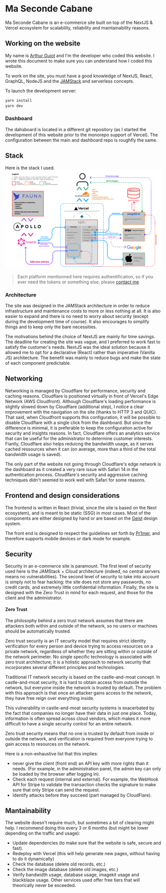# Ma Seconde Cabane
Ma Seconde Cabane is an e-commerce site built on top of the NextJS & Vercel ecosystem for scalability, reliability and maintainability reasons.

## Working on the website
My name is [Arthur Guiot](https://arguiot.com) and I'm the developer who coded this website. I wrote this document to make sure you can understand how I coded this website.

To work on the site, you must have a good knowledge of NextJS, React, GraphQL, NodeJS and the [JAMStack](https://jamstack.org) and serverless concepts.

To launch the development server:
```sh
yarn install
yarn dev
```

### Dashboard
The dahsboard is located in a different git repository (as I started the development of this website prior to the monorepo support of Vercel). The configuration between the main and dashboard repo is roughfly the same.

## Stack
Here is the stack I used.
![](./stack.jpg)

> Each platform mentionned here requires authentification, so if you ever need the tokens or something else, please [contact me](mailto:arguiot@gmail.com)

### Architecture
The site was designed in the JAMStack architecture in order to reduce infrastructure and maintenance costs to more or less nothing at all. It is also easier to expand and there is no need to worry about security (except during the development time of course). It also encourages to simplify things and to keep only the bare necessities.

The motivations behind the choice of NextJS are mainly for time savings. The deadline for creating the site was vague, and I preferred to work fast to satisfy the customer's needs. NextJS was the ideal solution because it allowed me to opt for a declarative (React) rather than imperative (Vanilla JS) architecture. The benefit was mainly to reduce bugs and make the state of each component predictable.

## Networking
Networking is managed by Cloudflare for performance, security and caching reasons. Cloudflare is positioned virtually in front of Vercel's Edge Network (AWS Cloudfront). Although Cloudflare's loading performance is slightly slowed down by Cloudflare (additional step), I notice a clear improvement with the navigation on the site (thanks to HTTP 3 and QUIC). That said, when Cloudfront supports this configuration, it will be possible to disable Cloudflare with a single click from the dashboard. But since the difference is minimal, it is preferable to keep the configuration active for security and insights reasons. In fact, Cloudflare offers an analytics service that can be useful for the administrator to determine customer interests. Fianlly, Cloudflare also helps reduicng the bandwidth usage, as it serves cached ressources when it can (on average, more than a third of the total bandwidth usage is saved).

The only part of the website not going through Cloudflare's edge network is the dashboard as it created a very rare issue with Safari 14 in the authentication process. Cloudlfare's security and aggressive caching techniques didn't seemed to work well with Safari for some reasons.

## Frontend and design considerations
The frontend is written in React (trivial, since the site is based on the Next ecosystem), and is meant to be static (SSG) in most cases. Most of the components are either designed by hand or are based on the [Geist](https://geist-ui.dev) design system.

The front end is designed to respect the guidelines set forth by [Pr1mer](https://guidelines.pr1mer.tech), and therefore supports mobile devices or dark mode for example.

## Security
Security in an e-commerce site is paramount. The first level of security used here is the JAMStack + Cloud architecture (indeed, no central servers means no vulnerabilities). The second level of security to take into account is simply not to fear hacking: the site does not store any passwords, no credit cards, and extremely little confidential information. Finally, the site is designed with the Zero Trust in mind for each request, and those for the client and the administrator.


#### Zero Trust
The philosophy behind a zero trust network assumes that there are attackers both within and outside of the network, so no users or machines should be automatically trusted.

Zero trust security is an IT security model that requires strict identity verification for every person and device trying to access resources on a private network, regardless of whether they are sitting within or outside of the network perimeter. No single specific technology is associated with zero trust architecture; it is a holistic approach to network security that incorporates several different principles and technologies.

Traditional IT network security is based on the castle-and-moat concept. In castle-and-moat security, it is hard to obtain access from outside the network, but everyone inside the network is trusted by default. The problem with this approach is that once an attacker gains access to the network, they have free reign over everything inside.

This vulnerability in castle-and-moat security systems is exacerbated by the fact that companies no longer have their data in just one place. Today, information is often spread across cloud vendors, which makes it more difficult to have a single security control for an entire network.

Zero trust security means that no one is trusted by default from inside or outside the network, and verification is required from everyone trying to gain access to resources on the network.

Here is a non-exhaustive list that this implies:
- never give the client (front end) an API key with more rights than it needs. (For example, in the administration panel, the admin key can only be loaded by the browser after logging in).
- Check each request (internal and external). For example, the WebHook API for Stripe to validate the transaction checks the signature to make sure that only Stripe can send the request.
- Identify attacks before they succeed (part managed by CloudFlare).

## Mantainability
The website doesn't require much, but sometimes a bit of clearing might help. I recommend doing this every 3 or 6 months (but might be lower depending on the traffic and usage):
- Update dependencies (to make sure that the website is safe, secure and fast).
- Redeploy with Vercel (this will help generate new pages, without having to do it dynamically)
- Check the database (delete old records, etc.)
- Check the image database (delete old images, etc.)
- Verify bandwidth usage, database usage, imagekit usage and blackblaze usage. Other services used offer free tiers that will theorically never be exceeded.